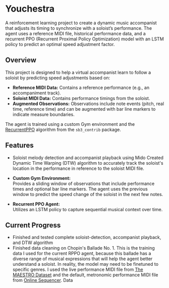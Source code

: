 # Youchestra

A reinforcement learning project to create a dynamic music accompanist that adjusts its timing to synchronize with a soloist’s performance. The agent uses a reference MIDI file, historical performance data, and a recurrent PPO (Recurrent Proximal Policy Optimization) model with an LSTM policy to predict an optimal speed adjustment factor.

## Overview

This project is designed to help a virtual accompanist learn to follow a soloist by predicting speed adjustments based on:
- **Reference MIDI Data:** Contains a reference performance (e.g., an accompaniment track).
- **Soloist MIDI Data:** Contains performance timings from the soloist.
- **Augmented Observations:** Observations include note events (pitch, real time, reference time) and can be augmented with bar line markers to indicate measure boundaries.

The agent is trained using a custom Gym environment and the [RecurrentPPO](https://github.com/Stable-Baselines-Team/stable-baselines3-contrib) algorithm from the `sb3_contrib` package.

## Features
- Soloist melody detection and accompanist playback using Mido
  Created Dynamic Time Warping (DTW) algorithm to accurately track the soloist's location in the performance in reference to the soloist MIDI file.

- **Custom Gym Environment:**  
  Provides a sliding window of observations that include performance times and optional bar line markers. The agent uses the previous window to predict the speed change of the soloist in the next few notes. 

- **Recurrent PPO Agent:**  
  Utilizes an LSTM policy to capture sequential musical context over time.

## Current Progress
- Finished and tested complete soloist-detection, accompanist playback, and DTW algorithm
- Finished data cleaning on Chopin's Ballade No. 1. This is the training data I used for the current RPPO agent, because this ballade has a diverse range of musical expressions that will help the agent better understand a soloist. In reality, the model may need to be finetuned to specific genres. I used the live performance MIDI file from [The MAESTRO Dataset](https://magenta.tensorflow.org/datasets/maestro) and the default, metronomic performance MIDI file from [Online Sequencer](https://onlinesequencer.net/1771756). Data 
  
